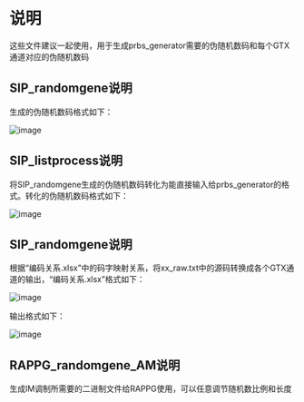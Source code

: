 # 说明
这些文件建议一起使用，用于生成prbs_generator需要的伪随机数码和每个GTX通道对应的伪随机数码
## SIP_randomgene说明
生成的伪随机数码格式如下：

![image](https://github.com/user-attachments/assets/303a702a-d8c5-4793-8767-98f9984a42e1)
## SIP_listprocess说明
将SIP_randomgene生成的伪随机数码转化为能直接输入给prbs_generator的格式。转化的伪随机数码格式如下：

![image](https://github.com/user-attachments/assets/a5409d3d-b79b-4046-9f27-e117fc7beb53)
## SIP_randomgene说明
根据“编码关系.xlsx”中的码字映射关系，将xx_raw.txt中的源码转换成各个GTX通道的输出，“编码关系.xlsx”格式如下：

![image](https://github.com/user-attachments/assets/38bfde6d-6d3f-43f4-bed5-fb7b7fd28fe2)

输出格式如下：

![image](https://github.com/user-attachments/assets/c791ec6b-51db-48de-943f-8977f116ea69)

## RAPPG_randomgene_AM说明
生成IM调制所需要的二进制文件给RAPPG使用，可以任意调节随机数比例和长度
